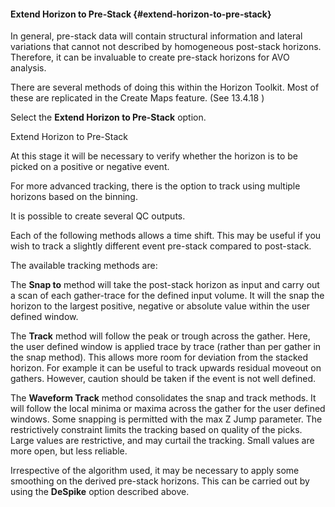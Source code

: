 #### Extend Horizon to Pre-Stack {#extend-horizon-to-pre-stack}

In general, pre-stack data will contain structural information and lateral variations that cannot not described by homogeneous post-stack horizons. Therefore, it can be invaluable to create pre-stack horizons for AVO analysis.

There are several methods of doing this within the Horizon Toolkit. Most of these are replicated in the Create Maps feature. (See 13.4.18 )

Select the **Extend Horizon to Pre-Stack** option.

Extend Horizon to Pre-Stack

At this stage it will be necessary to verify whether the horizon is to be picked on a positive or negative event.

For more advanced tracking, there is the option to track using multiple horizons based on the binning.

It is possible to create several QC outputs.

Each of the following methods allows a time shift. This may be useful if you wish to track a slightly different event pre-stack compared to post-stack.

The available tracking methods are:

The **Snap to** method will take the post-stack horizon as input and carry out a scan of each gather-trace for the defined input volume. It will the snap the horizon to the largest positive, negative or absolute value within the user defined window.

The **Track** method will follow the peak or trough across the gather. Here, the user defined window is applied trace by trace (rather than per gather in the snap method). This allows more room for deviation from the stacked horizon. For example it can be useful to track upwards residual moveout on gathers. However, caution should be taken if the event is not well defined.

The **Waveform Track** method consolidates the snap and track methods. It will follow the local minima or maxima across the gather for the user defined windows. Some snapping is permitted with the max Z Jump parameter. The restrictively constraint limits the tracking based on quality of the picks. Large values are restrictive, and may curtail the tracking. Small values are more open, but less reliable.

Irrespective of the algorithm used, it may be necessary to apply some smoothing on the derived pre-stack horizons. This can be carried out by using the **DeSpike** option described above.